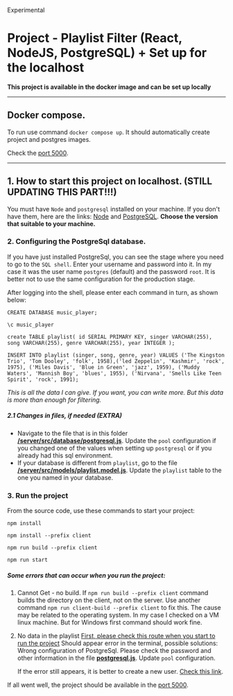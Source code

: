 Experimental

# Project - Playlist Filter (React, NodeJS, PostgreSQL) + Set up for the localhost

<b>This project is available in the docker image and can be set up locally</b>

---

## Docker compose.

To run use command `docker compose up`. It should automatically create project and postgres images.

Check the <a href="http://localhost:5000/">port 5000</a>.

---

## 1. How to start this project on localhost. (STILL UPDATING THIS PART!!!)

You must have `Node` and `postgresql` installed on your machine.
If you don't have them, here are the links: <a href="https://kinsta.com/blog/how-to-install-node-js/">Node</a> and <a href="https://www.postgresqltutorial.com/postgresql-getting-started/">PostgreSQL</a>. <b>Choose the version that suitable to your machine.</b>

### 2. Configuring the PostgreSql database.

If you have just installed PostgreSql, you can see the stage where you need to go to the `SQL shell`. Enter your username and password into it. In my case it was the user name `postgres` (default) and the password `root`. It is better not to use the same configuration for the production stage.

After logging into the shell, please enter each command in turn, as shown below:

`CREATE DATABASE music_player;`

`\c music_player`

`create TABLE playlist( id SERIAL PRIMARY KEY, singer VARCHAR(255), song VARCHAR(255), genre VARCHAR(255), year INTEGER );`

`INSERT INTO playlist (singer, song, genre, year) VALUES ('The Kingston Trio', 'Tom Dooley', 'folk', 1958),('led Zeppelin', 'Kashmir', 'rock', 1975), ('Miles Davis', 'Blue in Green', 'jazz', 1959), ('Muddy Waters', 'Mannish Boy', 'blues', 1955), ('Nirvana', 'Smells Like Teen Spirit', 'rock', 1991);`

<i>This is all the data I can give. If you want, you can write more. But this data is more than enough for filtering.</i>

##### 2.1 Changes in files, if needed (EXTRA)

- Navigate to the file that is in this folder <b><a href="https://github.com/DarkhanAmanzhol/playlist-filter/blob/master/server/src/database/postgresql.js">/server/src/database/postgresql.js</a></b>.
  Update the `pool` configuration if you changed one of the values when setting up `postgresql` or if you already had this sql environment.
- If your database is different from `playlist`, go to the file <b><a href="https://github.com/DarkhanAmanzhol/playlist-filter/blob/master/server/src/models/playlist.model.js">/server/src/models/playlist.model.js</a></b>.
  Update the `playlist` table to the one you named in your database.

### 3. Run the project

From the source code, use these commands to start your project:

`npm install`

`npm install --prefix client`

`npm run build --prefix client`

`npm run start`

##### Some errors that can occur when you run the project:

1. Cannot Get - no build.
   If `npm run build --prefix client` command builds the directory on the client, not on the server. Use another command `npm run client-build --prefix client` to fix this. The cause may be related to the operating system. In my case I checked on a VM linux machine. But for Windows first command should work fine.

2. No data in the playlist
   <a href="http://localhost:5000/api/playlist">First, please check this route when you start to run the project</a>
   Should appear error in the terminal, possible solutions: Wrong configuration of PostgreSql.
   Please check the password and other information in the file <b><a href="https://github.com/DarkhanAmanzhol/playlist-filter/blob/master/server/src/database/postgresql.js">postgresql.js</a></b>. Update `pool` configuration.

   If the error still appears, it is better to create a new user. <a href="https://phoenixnap.com/kb/postgres-create-user">Check this link</a>.

If all went well, the project should be available in the <a href="http://localhost:5000/">port 5000</a>.
